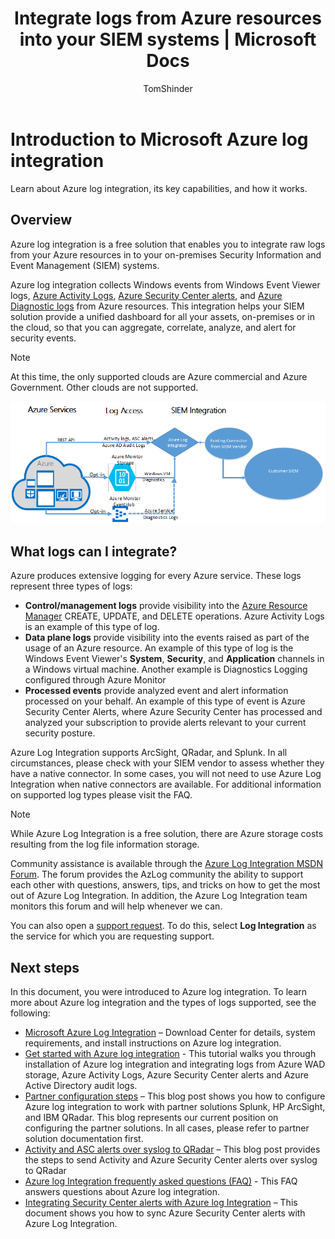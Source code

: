 ﻿---
title: Integrate logs from Azure resources into your SIEM systems | Microsoft Docs
description: Learn about Azure log integration, its key capabilities, and how it works.
services: security
documentationcenter: na
author: TomShinder
manager: MBaldwin
editor: TerryLanfear

ms.assetid: 9c1346e1-baf8-4975-b2f2-42ae05b2dc0a
ms.service: security
ms.devlang: na
ms.topic: article
ms.tgt_pltfrm: na
ms.workload: na
ms.date: 08/10/2017
ms.author: TomSh
ms.custom: azlog

---
# Introduction to Microsoft Azure log integration
Learn about Azure log integration, its key capabilities, and how it works.

## Overview

Azure log integration is a free solution that enables you to integrate raw logs from your Azure resources in to your on-premises Security Information and Event Management (SIEM) systems.

Azure log integration collects Windows events from Windows Event Viewer logs, [Azure Activity Logs](../monitoring-and-diagnostics/monitoring-overview-activity-logs.md), [Azure Security Center alerts](../security-center/security-center-intro.md), and [Azure Diagnostic logs](../monitoring-and-diagnostics/monitoring-overview-of-diagnostic-logs.md) from Azure resources. This integration helps your SIEM solution provide a unified dashboard for all your assets, on-premises or in the cloud, so that you can aggregate, correlate, analyze, and alert for security events.

>[!NOTE]
At this time, the only supported clouds are Azure commercial and Azure Government. Other clouds are not supported.

![Azure log integration][1]

## What logs can I integrate?
Azure produces extensive logging for every Azure service. These logs represent three types of logs:

* **Control/management logs** provide visibility into the [Azure Resource Manager](../azure-resource-manager/resource-group-overview.md) CREATE, UPDATE, and DELETE operations. Azure Activity Logs is an example of this type of log.
* **Data plane logs** provide visibility into the events raised as part of the usage of an Azure resource. An example of this type of log is the Windows Event Viewer's **System**, **Security**, and **Application** channels in a Windows virtual machine. Another example is  Diagnostics Logging configured through Azure Monitor
* **Processed events** provide analyzed event and alert information processed on your behalf. An example of this type of event is Azure Security Center Alerts, where Azure Security Center has processed and analyzed your subscription to provide alerts relevant to your current security posture.

Azure Log Integration supports ArcSight, QRadar, and Splunk. In all circumstances, please check with your SIEM vendor to assess whether they have a native connector. In some cases, you will not need to use Azure Log Integration when native connectors are available. 
For additional information on supported log types please visit the FAQ.

>[!NOTE]
While Azure Log Integration is a free solution, there are Azure storage costs resulting from the log file information storage.

Community assistance is available through the [Azure Log Integration MSDN Forum](https://social.msdn.microsoft.com/Forums/office/home?forum=AzureLogIntegration). The forum provides the AzLog community the ability to support each other with questions, answers, tips, and tricks on how to get the most out of Azure Log Integration. In addition, the Azure Log Integration team monitors this forum and will help whenever we can.

You can also open a [support request](../azure-supportability/how-to-create-azure-support-request.md). To do this, select **Log Integration** as the service for which you are requesting support.

## Next steps
In this document, you were introduced to Azure log integration. To learn more about Azure log integration and the types of logs supported, see the following:

* [Microsoft Azure Log Integration](https://www.microsoft.com/download/details.aspx?id=53324) – Download Center for details, system requirements, and install instructions on Azure log integration.
* [Get started with Azure log integration](security-azure-log-integration-get-started.md) - This tutorial walks you through installation of Azure log integration and integrating logs from Azure WAD storage, Azure Activity Logs, Azure Security Center alerts and Azure Active Directory audit logs.
* [Partner configuration steps](https://blogs.msdn.microsoft.com/azuresecurity/2016/08/23/azure-log-siem-configuration-steps/) – This blog post shows you how to configure Azure log integration to work with partner solutions Splunk, HP ArcSight, and IBM QRadar. This blog represents our current position on configuring the partner solutions. In all cases, please refer to partner solution documentation first.
* [Activity and ASC alerts over syslog to QRadar](https://blogs.msdn.microsoft.com/azuresecurity/2016/09/24/integrate-azure-logs-to-qradar/) – This blog post provides the steps to send Activity and Azure Security Center alerts over syslog to QRadar
* [Azure log Integration frequently asked questions (FAQ)](security-azure-log-integration-faq.md) - This FAQ answers questions about Azure log integration.
* [Integrating Security Center alerts with Azure log Integration](../security-center/security-center-integrating-alerts-with-log-integration.md) – This document shows you how to sync Azure Security Center alerts with Azure Log Integration.

<!--Image references-->
[1]: ./media/security-azure-log-integration-overview/azure-log-integration.png
